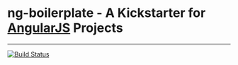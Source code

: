 # ng-boilerplate - A Kickstarter for [AngularJS](http://angularjs.org) Projects

***

[![Build Status](https://secure.travis-ci.org/joshdmiller/ng-boilerplate.png)](http://travis-ci.org/joshdmiller/ng-boilerplate)

